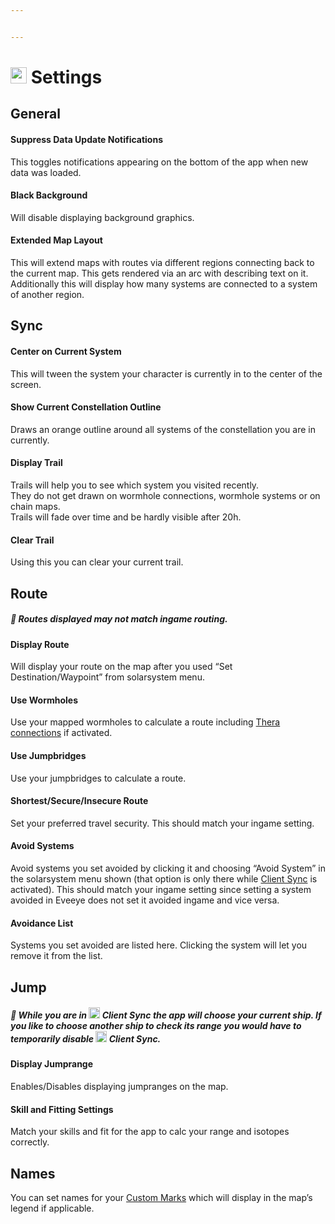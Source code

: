 ```yaml
---


---
```


<h1 id="img-srchttpsraw.githubusercontent.comrisingsoneedocsmasterimagessettings-100_off.png-width26-height26--settings"><img src="https://raw.githubusercontent.com/Risingson/eedocs/master/images/Settings-100_off.png" width="26" height="26"> Settings</h1>
<h2 id="general">General</h2>
<h4 id="suppress-data-update-notifications">Suppress Data Update Notifications</h4>
<p>This toggles notifications appearing on the bottom of the app when new data was loaded.</p>
<h4 id="black-background">Black Background</h4>
<p>Will disable displaying background graphics.</p>
<h4 id="extended-map-layout">Extended Map Layout</h4>
<p>This will extend maps with routes via different regions connecting back to the current map. This gets rendered via an arc with describing text on it.<br>
Additionally this will display how many systems are connected to a system of another region.</p>
<h2 id="sync">Sync</h2>
<h4 id="center-on-current-system">Center on Current System</h4>
<p>This will tween the system your character is currently in to the center of the screen.</p>
<h4 id="show-current-constellation-outline">Show Current Constellation Outline</h4>
<p>Draws an orange outline around all systems of the constellation you are in currently.</p>
<h4 id="display-trail">Display Trail</h4>
<p>Trails will help you to see which system you visited recently.<br>
They do not get drawn on wormhole connections, wormhole systems or on chain maps.<br>
Trails will fade over time and be hardly visible after 20h.</p>
<h4 id="clear-trail">Clear Trail</h4>
<p>Using this you can clear your current trail.</p>
<h2 id="route">Route</h2>
<h5 id="milky_way-routes-displayed-may-not-match-ingame-routing.">🌌 Routes displayed may not match ingame routing.</h5>
<h4 id="display-route">Display Route</h4>
<p>Will display your route on the map after you used “Set Destination/Waypoint” from solarsystem menu.</p>
<h4 id="use-wormholes">Use Wormholes</h4>
<p>Use your mapped wormholes to calculate a route including <a href="https://eedocs.readthedocs.io/en/latest/map/map-options-misc/">Thera connections</a> if activated.</p>
<h4 id="use-jumpbridges">Use Jumpbridges</h4>
<p>Use your jumpbridges to calculate a route.</p>
<h4 id="shortestsecureinsecure-route">Shortest/Secure/Insecure Route</h4>
<p>Set your preferred travel security. This should match your ingame setting.</p>
<h4 id="avoid-systems">Avoid Systems</h4>
<p>Avoid systems you set avoided by clicking it and choosing “Avoid System” in the solarsystem menu shown (that option is only there while <a href="https://eedocs.readthedocs.io/en/latest/sync/client-synchronisation/">Client Sync</a> is activated). This should match your ingame setting since setting a system avoided in Eveeye does not set it avoided ingame and vice versa.</p>
<h4 id="avoidance-list">Avoidance List</h4>
<p>Systems you set avoided are listed here. Clicking the system will let you remove it from the list.</p>
<h2 id="jump">Jump</h2>
<h5 id="milky_way-while-you-are-in-img-srchttpsraw.githubusercontent.comrisingsoneedocsmasterimagesmarker-100_on.png-width18-height18-client-sync-the-app-will-choose-your-current-ship.-if-you-like-to-choose-another-ship-to-check-its-range-you-would-have-to-temporarily-disable-img-srchttpsraw.githubusercontent.comrisingsoneedocsmasterimagesmarker-100_off.png-width18-height18-client-sync.">🌌 While you are in <img src="https://raw.githubusercontent.com/Risingson/eedocs/master/images/Marker-100_on.png" width="18" height="18"> Client Sync the app will choose your current ship. If you like to choose another ship to check its range you would have to temporarily disable <img src="https://raw.githubusercontent.com/Risingson/eedocs/master/images/Marker-100_off.png" width="18" height="18"> Client Sync.</h5>
<h4 id="display-jumprange">Display Jumprange</h4>
<p>Enables/Disables displaying jumpranges on the map.</p>
<h4 id="skill-and-fitting-settings">Skill and Fitting Settings</h4>
<p>Match your skills and fit for the app to calc your range and isotopes correctly.</p>
<h2 id="names">Names</h2>
<p>You can set names for your <a href="https://eedocs.readthedocs.io/en/latest/sharing/custom-marks/">Custom Marks</a> which will display in the map’s legend if applicable.</p>

